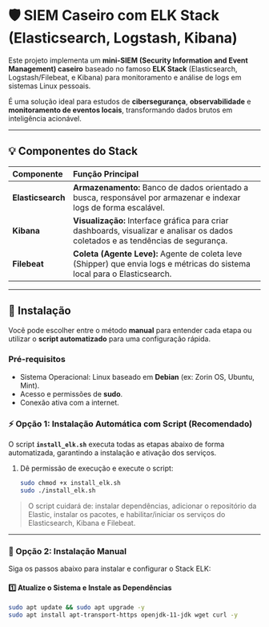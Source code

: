 # 🛡️ SIEM Caseiro com ELK Stack (Elasticsearch, Logstash, Kibana)

Este projeto implementa um **mini-SIEM (Security Information and Event Management) caseiro** baseado no famoso **ELK Stack** (Elasticsearch, Logstash/Filebeat, e Kibana) para monitoramento e análise de logs em sistemas Linux pessoais.

É uma solução ideal para estudos de **cibersegurança**, **observabilidade** e **monitoramento de eventos locais**, transformando dados brutos em inteligência acionável.

---

## 💡 Componentes do Stack

| Componente | Função Principal |
| :--- | :--- |
| **Elasticsearch** | **Armazenamento:** Banco de dados orientado a busca, responsável por armazenar e indexar logs de forma escalável. |
| **Kibana** | **Visualização:** Interface gráfica para criar dashboards, visualizar e analisar os dados coletados e as tendências de segurança. |
| **Filebeat** | **Coleta (Agente Leve):** Agente de coleta leve (Shipper) que envia logs e métricas do sistema local para o Elasticsearch. |

---

## 🚀 Instalação

Você pode escolher entre o método **manual** para entender cada etapa ou utilizar o **script automatizado** para uma configuração rápida.

### Pré-requisitos

* Sistema Operacional: Linux baseado em **Debian** (ex: Zorin OS, Ubuntu, Mint).
* Acesso e permissões de **sudo**.
* Conexão ativa com a internet.

### ⚡ Opção 1: Instalação Automática com Script (Recomendado)

O script **`install_elk.sh`** executa todas as etapas abaixo de forma automatizada, garantindo a instalação e ativação dos serviços.

1.  Dê permissão de execução e execute o script:
    ```bash
    sudo chmod +x install_elk.sh
    sudo ./install_elk.sh
    ```

> O script cuidará de: instalar dependências, adicionar o repositório da Elastic, instalar os pacotes, e habilitar/iniciar os serviços do Elasticsearch, Kibana e Filebeat.

---

### 🧩 Opção 2: Instalação Manual

Siga os passos abaixo para instalar e configurar o Stack ELK:

#### 1️⃣ Atualize o Sistema e Instale as Dependências
```bash
sudo apt update && sudo apt upgrade -y
sudo apt install apt-transport-https openjdk-11-jdk wget curl -y
